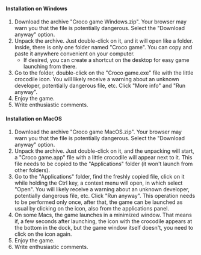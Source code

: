 #### Installation on Windows
1. Download the archive "Croco game Windows.zip". Your browser may warn you that the file is potentially dangerous. Select the "Download anyway" option.
1. Unpack the archive. Just double-click on it, and it will open like a folder. Inside, there is only one folder named "Croco game". You can copy and paste it anywhere convenient on your computer.
    * If desired, you can create a shortcut on the desktop for easy game launching from there.
1. Go to the folder, double-click on the "Croco game.exe" file with the little crocodile icon. You will likely receive a warning about an unknown developer, potentially dangerous file, etc. Click "More info" and "Run anyway".
1. Enjoy the game.
1. Write enthusiastic comments.


#### Installation on MacOS
1. Download the archive "Croco game MacOS.zip". Your browser may warn you that the file is potentially dangerous. Select the "Download anyway" option.
1. Unpack the archive. Just double-click on it, and the unpacking will start, a "Croco game.app" file with a little crocodile will appear next to it. This file needs to be copied to the "Applications" folder (it won't launch from other folders).
1. Go to the "Applications" folder, find the freshly copied file, click on it while holding the Ctrl key, a context menu will open, in which select "Open". You will likely receive a warning about an unknown developer, potentially dangerous file, etc. Click "Run anyway". This operation needs to be performed only once, after that, the game can be launched as usual by clicking on the icon, also from the applications panel.
1. On some Macs, the game launches in a minimized window. That means if, a few seconds after launching, the icon with the crocodile appears at the bottom in the dock, but the game window itself doesn't, you need to click on the icon again.
1. Enjoy the game.
1. Write enthusiastic comments.
